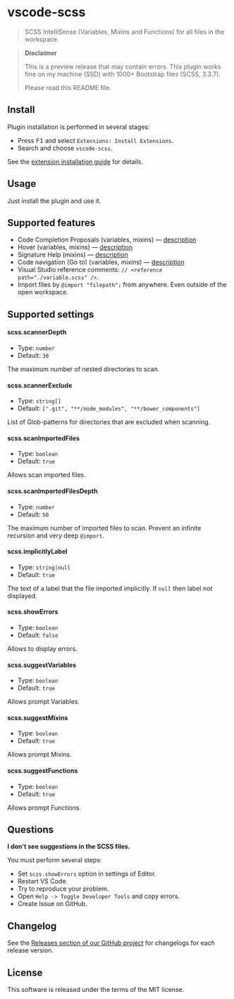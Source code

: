 # vscode-scss

> SCSS IntelliSense (Variables, Mixins and Functions) for all files in the workspace.

> **Disclaimer**
>
> This is a preview release that may contain errors. This plugin works fine on my machine (SSD) with 1000+ Bootstrap files (SCSS, 3.3.7).
>
> Please read this README file.

## Install

Plugin installation is performed in several stages:

  * Press <kbd>F1</kbd> and select `Extensions: Install Extensions`.
  * Search and choose `vscode-scss`.

See the [extension installation guide](https://code.visualstudio.com/docs/editor/extension-gallery) for details.

## Usage

Just install the plugin and use it.

## Supported features

  * Code Completion Proposals (variables, mixins) — [description](http://code.visualstudio.com/docs/extensions/language-support#_show-code-completion-proposals)
  * Hover (variables, mixins) — [description](http://code.visualstudio.com/docs/extensions/language-support#_show-hovers)
  * Signature Help (mixins) — [description](http://code.visualstudio.com/docs/extensions/language-support#_help-with-function-and-method-signatures)
  * Code navigation (Go to) (variables, mixins) — [description](http://code.visualstudio.com/docs/extensions/language-support#_show-definitions-of-a-symbol)
  * Visual Studio reference comments: `// <reference path="./variable.scss" />`.
  * Import files by `@import "filepath";` from anywhere. Even outside of the open workspace.

## Supported settings

#### scss.scannerDepth

  * Type: `number`
  * Default: `30`

The maximum number of nested directories to scan.

#### scss.scannerExclude

  * Type: `string[]`
  * Default: `[".git", "**/node_modules", "**/bower_components"]`

List of Glob-patterns for directories that are excluded when scanning.

#### scss.scanImportedFiles

  * Type: `boolean`
  * Default: `true`

Allows scan imported files.

#### scss.scanImportedFilesDepth

  * Type: `number`
  * Default: `50`

The maximum number of imported files to scan. Prevent an infinite recursion and very deep `@import`.

#### scss.implicitlyLabel

  * Type: `string|null`
  * Default: `true`

The text of a label that the file imported implicitly. If `null` then label not displayed.

#### scss.showErrors

  * Type: `boolean`
  * Default: `false`

Allows to display errors.

#### scss.suggestVariables

  * Type: `boolean`
  * Default: `true`

Allows prompt Variables.

#### scss.suggestMixins

  * Type: `boolean`
  * Default: `true`

Allows prompt Mixins.

#### scss.suggestFunctions

  * Type: `boolean`
  * Default: `true`

Allows prompt Functions.

## Questions

**I don't see suggestions in the SCSS files.**

You must perform several steps:

  * Set `scss.showErrors` option in settings of Editor.
  * Restart VS Code.
  * Try to reproduce your problem.
  * Open `Help -> Toggle Developer Tools` and copy errors.
  * Create Issue on GitHub.

## Changelog

See the [Releases section of our GitHub project](https://github.com/mrmlnc/vscode-scss/releases) for changelogs for each release version.

## License

This software is released under the terms of the MIT license.
